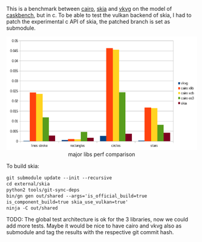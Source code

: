 This is a benchmark between [cairo](https://www.cairographics.org/), [skia](https://skia.org/) and [vkvg](https://github.com/jpbruyere/vkvg) on the model of [caskbench](https://gitlab.com/bryceharrington/caskbench.git), but in c.
To be able to test the vulkan backend of skia, I had to patch the experimental c API of skia, the patched branch is set as submodule.

<p align="center">
  <a href="https://github.com/jpbruyere/vgperf/blob/master/vgperf.png">
	<kbd><img src="https://raw.githubusercontent.com/jpbruyere/vgperf/master/vgperf.png" height="300"></kbd>
  </a>
   <br>major libs perf comparison</br>
</p>

To build skia:
```
git submodule update --init --recursive
cd external/skia
python2 tools/git-sync-deps
bin/gn gen out/shared --args='is_official_build=true is_component_build=true skia_use_vulkan=true'
ninja -C out/shared
```

TODO:
The global test architecture is ok for the 3 libraries, now we could add more tests.
Maybe it would be nice to have cairo and vkvg also as submodule and tag the results with the respective git commit hash.

